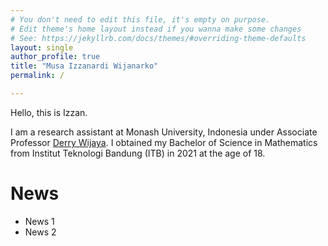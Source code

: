 ```yaml
---
# You don't need to edit this file, it's empty on purpose.
# Edit theme's home layout instead if you wanna make some changes
# See: https://jekyllrb.com/docs/themes/#overriding-theme-defaults
layout: single
author_profile: true
title: "Musa Izzanardi Wijanarko"
permalink: /

---
```

Hello, this is Izzan.

I am a research assistant at Monash University, Indonesia under Associate Professor [Derry Wijaya](https://www.monash.edu/indonesia/about/academic-staff/derry-wijaya). I obtained my Bachelor of Science in Mathematics from Institut Teknologi Bandung (ITB) in 2021 at the age of 18.

# News
- News 1
- News 2